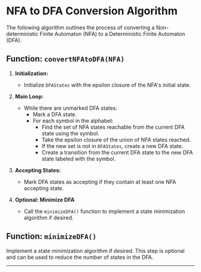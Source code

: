# NFA to DFA Conversion Algorithm

The following algorithm outlines the process of converting a Non-deterministic Finite Automaton (NFA) to a Deterministic Finite Automaton (DFA).

## Function: `convertNFAtoDFA(NFA)`

1. **Initialization:**
    - Initialize `DFAStates` with the epsilon closure of the NFA's initial state.

2. **Main Loop:**
    - While there are unmarked DFA states:
        - Mark a DFA state.
        - For each symbol in the alphabet:
            - Find the set of NFA states reachable from the current DFA state using the symbol.
            - Take the epsilon closure of the union of NFA states reached.
            - If the new set is not in `DFAStates`, create a new DFA state.
            - Create a transition from the current DFA state to the new DFA state labeled with the symbol.

3. **Accepting States:**
    - Mark DFA states as accepting if they contain at least one NFA accepting state.

4. **Optional: Minimize DFA**
    - Call the `minimizeDFA()` function to implement a state minimization algorithm if desired.

## Function: `minimizeDFA()`

Implement a state minimization algorithm if desired. This step is optional and can be used to reduce the number of states in the DFA.

---